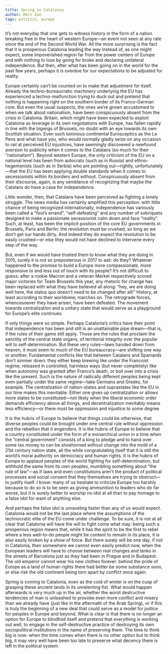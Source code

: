 ```yaml
---
title: Spring in Catalonia
author: Marc Zuo
tags: politics, europe
---
```


It’s not everyday that one gets to witness history in the form of
a nation breaking free in the heart of western Europe—an event not seen
at any rate since the end of the Second World War. All the more
surprising is the fact that it is prosperous Catalonia leading the way
instead of, as one might expect, some impoverished region far from the
power centers of Europe and with nothing to lose by going for broke and
declaring unilateral independence. But then, after what has been going
on in the world for the past few years, perhaps it is overdue for our
expectations to be adjusted for reality.

Europe certainly can’t be counted on to make that adjustment for itself.
Already the techno-bureaucratic machinery underlying the EU has
experienced a techno-malfunction trying to duck out and pretend that
nothing is happening right on the southern border of its Franco-German
core. But even the usual suspects, the ones we’re grown accustomed to
when we talk about nationalism, have been conspicuously absent from the
crisis in Catalonia. Britain, which might have been expected to exploit
Catalonia as leverage in its own negotiations with Europe, has fallen
rapidly in line with the bigwigs of Brussels, no doubt with an eye
towards its own Scottish situation. Even such luminous continental
Eurosceptics as the Le Pens and what have you, who would normally gladly
seize on any occasion to rail at perceived EU injustices, have seemingly
discovered a newfound aversion to publicity when it comes to the
Catalans (so much for their “nationalism”). Beyond western Europe, the
only criticism of the EU on a national level has been from autocrats
(such as in Russia) and ethno-hegemonists (such as in Serbia) who are
pointing out—rightly, unfortunately—that the EU has been applying double
standards when it comes to secessionists within its borders and without.
Conspicuously absent from their discourse, again, is any semblance of
recognizing that maybe the Catalans do have a case for independence.

Little wonder, then, that Catalans have been perceived as fighting
a lonely struggle. The news media has certainly amplified this
perception: with little chance of being recognized internationally,
independence has variously been called a “fool’s errand”,
“self-defeating” and any number of sobriquets designed to make
a passionate secessionist calm down and face “reality”. Such, at least,
has been the implicit position of the core EU governments in Brussels,
Paris and Berlin: the revolution must be crushed, so long as we don’t
get our hands dirty. And indeed they do expect the revolution to be
easily crushed—or else they would not have declined to intervene every
step of the way.

But, even if we would have trusted them to know what they are doing in
2015, surely it is not so preposterous in 2017 to ask: do they? Whatever
happened to the promise to build a Europe more compassionate, more
responsive to and less out of touch with its people? It’s not difficult
to guess: after a rookie Macron and a veteran Merkel respectively scored
major victories for Team Brussels this year, any rhetoric for change has
been replaced with what they have believed all along: “hey, we are doing
well here, the status quo doesn’t need to be changed after all!”
History, at least according to their worldview, marches on. The
retrograde forces, whencesoever they have arisen, have been defeated.
The movement towards centralization and a unitary state that would serve
as a playground for Europe’s elite continues.

If only things were so simple. Perhaps Catalonia’s critics have their
point that independence has been and still is an unattainable pipe
dream—that is, if the rules of their game still apply. Those are the
rules that proclaim the sanctity of the central state organs, of
territorial integrity over the popular will to self-determination. But
these very rules—laws handed down from heaven, it must seem to much of
the EU bureaucracy—are shifting one way or another. Fundamental
conflicts like that between Catalans and Spaniards don’t simmer down:
they either keep brewing like under the Francoist regime, released in
controlled, harmless ways (but never completely) like when autonomy was
granted after Franco’s death, or boil over into a crisis like the
present. Such is the nature of radically different peoples being kept
even partially under the same regime—take Germans and Greeks, for
example. The centralization of nation-states and suprastates like the EU
in our time makes this inevitable. Either one gives up centralization or
allows more states to be constituted—not likely when the liberal
economic order demands efficiency above all things, and decentralization
inevitably means less efficiency—or there must be oppression and
injustice to some degree.

It is the hubris of Europe to believe that things could be otherwise,
that diverse peoples could be brought under one central rule without
oppression and the rebellion that it engenders. It is the hubris of
Europe to believe that a country constituted under the form of
a monarchical union in a time when the “central government” consists of
a king to pledge and to hand over some tax money to can be shoehorned
without change into the mold of a 21st century nation state, all the
while congratulating itself that it is still the world’s moral authority
on democracy and human rights. It is the hubris of Europe to applaud
peoples of the world fighting for self-determination, but withhold the
same from its own peoples, mumbling something about “the rule of law”—as
if laws and even constitutions aren’t the product of political processes
and social consent that they themselves are trying to obstruct—to
justify itself. I know: many of us hesitate to criticize Europe too
harshly because to do so is to be seen as giving ammunition to leaders
who do far worse, but it is surely better to worship no idol at all than
to pay homage to a false idol for want of anything else.

And perhaps the false idol is unraveling faster than any of us would
expect. Catalonia would not be the last place where the assumptions of
the technocratic elite of the EU come under challenge. To be sure, it is
not at all clear that Catalonia will have the will to fight come what
may: being such a prosperous region means that, while it has the spirit
to be the first to rebel where a less well-to-do people might be content
to remain in its place, it is also easily broken by a show of force. But
there surely will be one day, if not in Catalonia, then somewhere we
cannot even easily predict now, when the European leaders will have to
choose between real changes and tanks in the streets of Barcelona just
as they had been in Prague and in Budapest. The old emperor cannot wear
his new clothes forever: behind the pride of Europe as a land of human
rights there had better be some substance soon, or else risk the old
continent being torn apart by conflict once again.

Spring is coming to Catalonia, even as the cold of winter is on the cusp
of grasping these ancient lands in its unrelenting fist. What would
happen afterwards is very much up in the air, whether the worst
destructive tendencies of man is unleashed to provoke even more conflict
and misery than we already have (just like in the aftermath of the Arab
Spring), or if this is truly the beginning of a new deal that could
serve as a model for justice for peoples in Europe and beyond. What is
clear is that there is no longer an option for Europe to blindfold
itself and pretend that everything is working out well, to engage in the
self-destructive practice of destroying its own sociopolitical
institutions in the name of preserving them. The time to think big is
now: when the time comes when there is no other option but to think big,
it may very well have been too late to preserve what decency there is
left in the political system.
